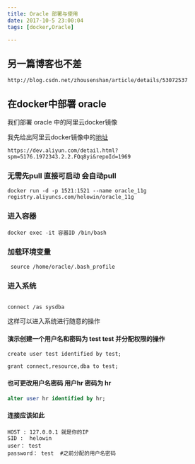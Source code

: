 ```yaml
---
title: Oracle 部署与使用
date: 2017-10-5 23:00:04
tags: [docker,Oracle]

---
```

## 另一篇博客也不差
```
http://blog.csdn.net/zhousenshan/article/details/53072537
```

## 在docker中部署 oracle

我们部署 oracle 中的阿里云docker镜像

我先给出阿里云docker镜像中的[地址](https://dev.aliyun.com/detail.html?spm=5176.1972343.2.2.FQq8yi&repoId=1969)
```
https://dev.aliyun.com/detail.html?spm=5176.1972343.2.2.FQq8yi&repoId=1969
```

### 无需先pull 直接可启动 会自动pull
```
docker run -d -p 1521:1521 --name oracle_11g registry.aliyuncs.com/helowin/oracle_11g
```

### 进入容器
```
docker exec -it 容器ID /bin/bash
```

### 加载环境变量 
```
 source /home/oracle/.bash_profile
```

### 进入系统
``` 

connect /as sysdba 
```

这样可以进入系统进行随意的操作

#### 演示创建一个用户名和密码为 test test 并分配权限的操作

```
create user test identified by test;

grant connect,resource,dba to test;
```

#### 也可更改用户名密码  用户hr 密码为 hr
```sql
alter user hr identified by hr;
````


#### 连接应该如此

```
HOST : 127.0.0.1 就是你的IP 
SID :  helowin
user： test
password： test  #之前分配的用户名密码

```


